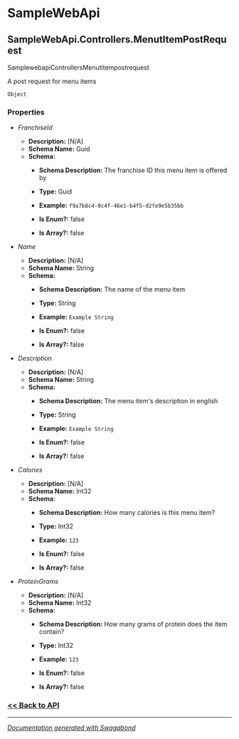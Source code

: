 
# SampleWebApi

## SampleWebApi.Controllers.MenutItemPostRequest

SamplewebapiControllersMenutitempostrequest

A post request for menu items


`Object`

### Properties


* *FranchiseId*
    * **Description:** [N/A]
    * **Schema Name:** Guid
    * **Schema:** 
        * **Schema Description:** The franchise ID this menu item is offered by
 
        * **Type:** Guid
        * **Example:** `f9a7b8c4-0c4f-46e1-b4f5-d2fe9e5b35bb`
        * **Is Enum?:** false
        * **Is Array?:** false
    

* *Name*
    * **Description:** [N/A]
    * **Schema Name:** String
    * **Schema:** 
        * **Schema Description:** The name of the menu item
 
        * **Type:** String
        * **Example:** `Example String`
        * **Is Enum?:** false
        * **Is Array?:** false
    

* *Description*
    * **Description:** [N/A]
    * **Schema Name:** String
    * **Schema:** 
        * **Schema Description:** The menu item's description in english
 
        * **Type:** String
        * **Example:** `Example String`
        * **Is Enum?:** false
        * **Is Array?:** false
    

* *Calories*
    * **Description:** [N/A]
    * **Schema Name:** Int32
    * **Schema:** 
        * **Schema Description:** How many calories is this menu item?
 
        * **Type:** Int32
        * **Example:** `123`
        * **Is Enum?:** false
        * **Is Array?:** false
    

* *ProteinGrams*
    * **Description:** [N/A]
    * **Schema Name:** Int32
    * **Schema:** 
        * **Schema Description:** How many grams of protein does the item contain?
 
        * **Type:** Int32
        * **Example:** `123`
        * **Is Enum?:** false
        * **Is Array?:** false
    




### [<< Back to API](../SampleWebApi.Readme.md)

*** 

*[Documentation generated with Swagabond](https://github.com/jordanbleu/swagabond)*


